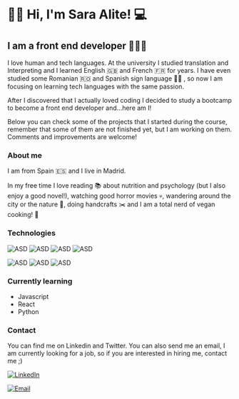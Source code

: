# 👋🏻 Hi, I'm Sara Alite! 💻

## I am a front end developer 👩🏻‍💻

I love human and tech languages. At the university I studied translation and Interpreting and I learned English 🇬🇧 and French 🇫🇷 for years.
I have even studied some Romanian 🇷🇴 and Spanish sign language 🧏‍♀️ , so now I am focusing on learning tech languages with the same passion.

After I discovered that I actually loved coding I decided to study a bootcamp to become a front end developer and...here am I!

Below you can check some of the projects that I started during the course, remember that some of them are not finished yet, but I am working on them. Comments and improvements are welcome!

### About me

I am from Spain 🇪🇸 and I live in Madrid.

In my free time I love reading 📚 about nutrition and psychology (but I also enjoy a good novel!), watching good horror movies 💀, wandering around the city or the nature 🍂, doing handcrafts ✂️ and I am a total nerd of vegan cooking! 🥦

### Technologies

![ASD](https://img.shields.io/badge/Javascript-grey?logo=javascript&logoColor=yellow) ![ASD](https://img.shields.io/badge/React-blue?logo=react&logoColor=white) ![ASD](https://img.shields.io/badge/HTML5-grey?logo=html5&logoColor=orange) ![ASD](https://img.shields.io/badge/CSS3-blue?logo=css3&logoColor=white)

![ASD](https://img.shields.io/badge/Bootstrap-blueviolet?logo=bootstrap&logoColor=white) ![ASD](https://img.shields.io/badge/SASS-ff69b4?logo=SASS&logoColor=white) ![ASD](https://img.shields.io/badge/Git-red?logo=Git&logoColor=white)

### Currently learning

- Javascript
- React
- Python

### Contact

You can find me on Linkedin and Twitter. You can also send me an email, I am currently looking for a job, so if you are interested in hiring me, contact me ;)

<a href="https://www.linkedin.com/in/sara-alite-villodre-10055918a/" target="_blank"><img alt="LinkedIn" src="https://img.shields.io/badge/-Linkedin-%23678?logo=linkedin&logoColor=white"></a>

<a href="mailto:saraalite@gmail.com" target="_blank"><img alt="Email" src="https://img.shields.io/badge/-Email-%23694680?logo=gmail&logoColor=white"></a>

